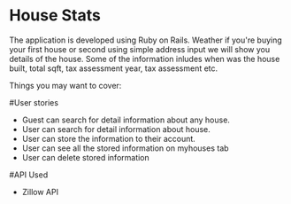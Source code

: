 # House Stats
The application is developed using Ruby on Rails. Weather if you're buying your first house or second using simple address input we will show you details of the house. Some of the information inludes when was the house built, total sqft, tax assessment year, tax assessment etc. 

Things you may want to cover:

#User stories
* Guest can search for detail information about any house. 
* User can search for detail information about house. 
* User can store the information to their account.
* User can see all the stored information on myhouses tab
* User can delete stored information

#API Used
* Zillow API

